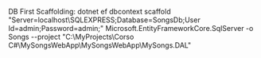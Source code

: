 ﻿
DB First Scaffolding:
dotnet ef dbcontext scaffold "Server=localhost\\SQLEXPRESS;Database=SongsDb;User Id=admin;Password=admin;"  Microsoft.EntityFrameworkCore.SqlServer -o Songs --project "C:\MyProjects\Corso C#\MySongsWebApp\MySongsWebApp\MySongs.DAL"

